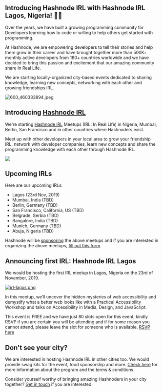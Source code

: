 ## Introducing Hashnode IRL with Hashnode IRL  Lagos, Nigeria! 🎉🍕

Over the years, we have built a growing programming community for Developers learning how to code or willing to help others get started with programming.

At Hashnode, we are empowering developers to tell their stories and help them grow in their career and have brought together more than 500K+ monthly active developers from 180+ countries worldwide and we have decided to bring this passion and excitement that our amazing community share In Real Life.

We are starting locally-organized city-based events dedicated to sharing knowledge, learning new concepts, networking with each other and growing friendships IRL.

![600_460333894.jpeg](https://hashnode.imgix.net/res/hashnode/image/upload/v1572957975029/NkB6OO3LD.jpeg?w=1000&auto=compress)

## Introducing  [Hashnode IRL](https://irl.hashnode.com) 

We're starting [Hashnode IRL](https://irl.hashnode.com/) Meetups (IRL: In Real Life) in Nigeria, Mumbai, Berlin, San Francisco and in other countries where Hashnoders exist.

Meet up with other developers in your local area to grow your friendship IRL, network with developer companies, learn new concepts and share the programming knowledge with each other through Hashnode IRL.  

 [![](https://hashnode.imgix.net/res/hashnode/image/upload/v1572957613396/re-GoaBK0.png?w=1000&auto=compress)](https://irl.hashnode.com) 

## Upcoming IRLs

Here are our upcoming IRLs:

- Lagos (23rd Nov, 2019)
- Mumbai, India (TBD)
- Berlin, Germany (TBD)
- San Francisco, California, US (TBD)
- Belgrade, Serbia (TBD)
- Bangalore, India (TBD)
- Munich, Germany (TBD)
- Abuja, Nigeria (TBD)

Hashnode will be [sponsoring](https://irl.hashnode.com/about)  the above meetups and if you are interested in organizing the above meetups,  [fill out this form](https://l.hshno.de/host-hashnode-irl). 

## Announcing first IRL: Hashnode IRL Lagos

We would be hosting the first IRL meetup in Lagos, Nigeria on the 23rd of November, 2019.

 [![irl-lagos.png](https://hashnode.imgix.net/res/hashnode/image/upload/v1573030046084/MPAAGSqHX.png?w=1000&auto=compress)](https://www.meetup.com/Hashnode-IRL-Lagos/events/266228185/) 


In this meetup, we’ll uncover the hidden mysteries of web accessibility and demystify what a better web looks like with a Practical Accessibility Workshop and talks on Accessibility in Media, Design, and JavaScript.

This event is FREE and we have just 80 slots open for this event, kindly RSVP if you are certain you will be attending and if for some reason you cannot attend, please leave the slot for someone who is available. [RSVP here](https://www.meetup.com/Hashnode-IRL-Lagos/events/266228185/)

## Don't see your city?

We are interested in hosting Hashnode IRL in other cities too. 
We would provide swag kits for the event, food sponsorship and more.
[Check here](https://irl.hashnode.com/about) for more information about the program and the terms & conditions.

Consider yourself worthy of bringing amazing Hashnoders in your city together? [Get in touch](https://l.hshno.de/request-hashnode-irl) if you are interested.

